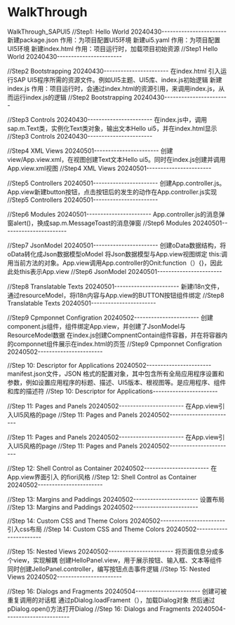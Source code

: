 # WalkThrough
WalkThrough_SAPUI5
//Step1: Hello World 20240430-----------------------
新建package.json 作用：为项目配置UI5环境
新建ui5.yaml  作用：为项目配置UI5环境
新建index.html 作用：项目运行时，加载项目初始资源
//Step1 Hello World 20240430-----------------------

//Step2 Bootstrapping 20240430-----------------------
在index.html 引入运行SAP UI5程序所需的资源文件。例如UI5主题、UI5库、index.js初始逻辑
新建index.js 作用：项目运行时，会通过index.html的资源引用，来调用index.js，从而运行index.js的逻辑
//Step2 Bootstrapping 20240430-----------------------

//Step3 Controls 20240430-----------------------
在index.js中，调用sap.m.Text类，实例化Text类对象，输出文本Hello ui5，并在index.html显示
//Step3  Controls 20240430-----------------------

//Step4  XML Views 20240501-----------------------
创建view/App.view.xml，在视图创建Text文本Hello ui5。同时在index.js创建并调用App.view.xml视图
//Step4  XML Views 20240501-----------------------

//Step5 Controllers 20240501-----------------------
创建App.controller.js。App.view新建button按钮，点击按钮后的发生的动作在App.controller.js实现
//Step5 Controllers 20240501-----------------------

//Step6 Modules 20240501-----------------------
App.controller.js的消息弹窗alert()，换成sap.m.MessageToast的消息弹窗
//Step6 Modules 20240501-----------------------

//Step7  JsonModel 20240501-----------------------
创建oData数据结构，将oData转化成Json数据模型oModel
将Json数据模型与App.view视图绑定
this:调用当前方法的对象。App.view调用App.controller的Onit:function（）{}，因此此处this表示App.view
//Step6 JsonModel 20240501-----------------------

//Step8 Translatable Texts 20240501-----------------------
新建i18n文件，通过resourceModel，将i18n内容与App.view的BUTTON按钮组件绑定
//Step8 Translatable Texts 20240501-----------------------

//Step9 Cpmponnet Configration 20240502-----------------------
创建component.js组件，组件绑定App.view，并创建了JsonModel与ResourceModel数据
在index.js创建CompnentContain组件容器，并在将容器内的componnet组件展示在index.html的<body ID ="content">页签
//Step9 Cpmponnet Configration 20240502-----------------------


//Step 10: Descriptor for Applications 20240502-----------------------
manifest.json文件，JSON 格式的配置对象，其中包含所有全局应用程序设置和参数，例如设置应用程序的标题、描述、UI5版本、根视图等。是应用程序、组件和库的描述符
//Step 10: Descriptor for Applications-----------------------


//Step 11: Pages and Panels 20240502-----------------------
在App.view引入UI5风格的page
//Step 11: Pages and Panels 20240502-----------------------

//Step 11: Pages and Panels 20240502-----------------------
在App.view引入UI5风格的page
//Step 11: Pages and Panels 20240502-----------------------



//Step 12: Shell Control as Container 20240502-----------------------
在App.view界面引入<shell></shell> 的fiori风格
//Step 12: Shell Control as Container 20240502-----------------------

//Step 13: Margins and Paddings 20240502-----------------------
设置布局
//Step 13: Margins and Paddings 20240502-----------------------

//Step 14: Custom CSS and Theme Colors 20240502-----------------------
引入css布局
//Step 14: Custom CSS and Theme Colors 20240502-----------------------

//Step 15: Nested Views 20240502-----------------------
将页面信息分成多个view，实现解耦
创建HelloPanel.view，用于展示按钮、输入框、文本等组件
同时创建JelloPanel.controller，编写按钮点击事件逻辑
//Step 15: Nested Views 20240502-----------------------


//Step 16: Dialogs and Fragments 20240504-----------------------
创建可被重复调用的对话框
通过pDialog.loadFrament（），加载Dialog对象
然后通过pDialog.open()方法打开Dialog
//Step 16: Dialogs and Fragments 20240504-----------------------